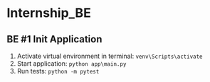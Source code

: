 # Internship_BE
## BE #1 Init Application
1. Activate virtual environment in terminal:
`venv\Scripts\activate` 
2. Start application:
`python app\main.py`
3. Run tests:
`python -m pytest`
